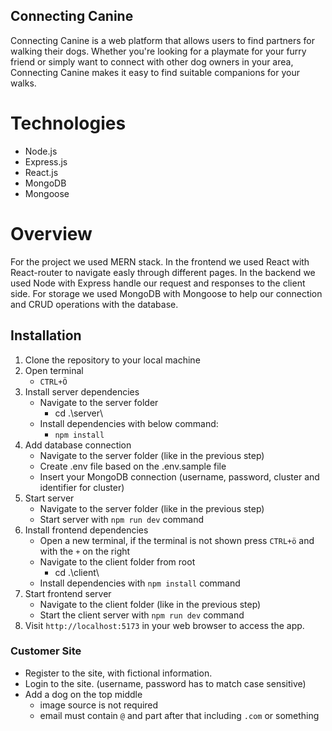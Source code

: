 ## Connecting Canine
Connecting Canine is a web platform that allows users to find partners for walking their dogs. Whether you're looking for a playmate for your furry friend or simply want to connect with other dog owners in your area, Connecting Canine makes it easy to find suitable companions for your walks.

# Technologies
- Node.js
- Express.js
- React.js
- MongoDB
- Mongoose

# Overview
For the project we used MERN stack. In the frontend we used React with React-router to navigate easly through different pages.
In the backend we used Node with Express handle our request and responses to the client side.
For storage we used MongoDB with Mongoose to help our connection and CRUD operations with the database.

## Installation

1. Clone the repository to your local machine
2. Open terminal
    - `CTRL+Ö`
2. Install server dependencies
    - Navigate to the server folder
        - cd .\server\
    - Install dependencies with below command:
        - `npm install`
3. Add database connection
    - Navigate to the server folder (like in the previous step)
    - Create .env file based on the .env.sample file
    - Insert your MongoDB connection (username, password, cluster and identifier for cluster)
4. Start server
    - Navigate to the server folder (like in the previous step)
    - Start server with `npm run dev` command
5. Install frontend dependencies
    - Open a new terminal, if the terminal is not shown press `CTRL+ö` and with the `+` on the right
    - Navigate to the client folder from root
        - cd .\client\
    - Install dependencies with `npm install` command
6. Start frontend server
    - Navigate to the client folder (like in the previous step)
    - Start the client server with `npm run dev` command
7. Visit `http://localhost:5173` in your web browser to access the app.


### Customer Site

- Register to the site, with fictional information.
- Login to the site. (username, password has to match case sensitive)
- Add a dog on the top middle
    - image source is not required
    - email must contain `@` and part after that including `.com` or something

